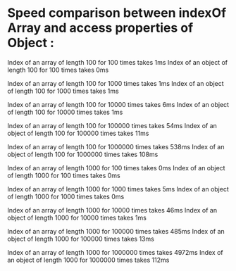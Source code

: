 Speed comparison between indexOf Array and access properties of Object : 
==============


Index of an  array of length 100 for 100 times takes 1ms
Index of an object of length 100 for 100 times takes 0ms

Index of an  array of length 100 for 1000 times takes 1ms
Index of an object of length 100 for 1000 times takes 1ms

Index of an  array of length 100 for 10000 times takes 6ms
Index of an object of length 100 for 10000 times takes 1ms

Index of an  array of length 100 for 100000 times takes 54ms
Index of an object of length 100 for 100000 times takes 11ms

Index of an  array of length 100 for 1000000 times takes 538ms
Index of an object of length 100 for 1000000 times takes 108ms


Index of an  array of length 1000 for 100 times takes 0ms
Index of an object of length 1000 for 100 times takes 0ms

Index of an  array of length 1000 for 1000 times takes 5ms
Index of an object of length 1000 for 1000 times takes 0ms

Index of an  array of length 1000 for 10000 times takes 46ms
Index of an object of length 1000 for 10000 times takes 1ms

Index of an  array of length 1000 for 100000 times takes 485ms
Index of an object of length 1000 for 100000 times takes 13ms

Index of an  array of length 1000 for 1000000 times takes 4972ms
Index of an object of length 1000 for 1000000 times takes 112ms

